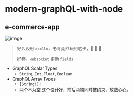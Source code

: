 # modern-graphQL-with-node

## e-commerce-app

![image](https://user-images.githubusercontent.com/10555820/157001792-f930c2b7-707d-4f39-8e29-c9132425ba5f.png)

> 好久没用 `apollo`，老哥竟然玩到这步，🐂 🐂 🐂
>
> 好卷，`websocket` 更新 `fields`

- GraphQL Scalar Types
  - `String`, `Int`, `Float`, `Boolean`
- GraphQL Array Types
  - `[String!]!`
  - 两个不为空 这个设计好，前后两端同时被约束，放放心心。
